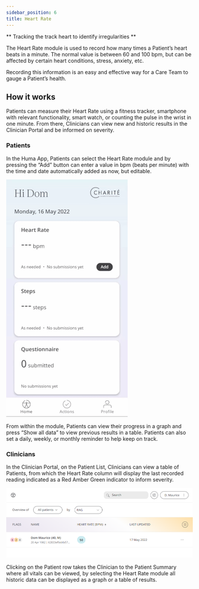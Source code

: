 ```yaml
---
sidebar_position: 6
title: Heart Rate
---
```


** Tracking the track heart to identify irregularities **

The Heart Rate module is used to record how many times a Patient’s heart beats in a minute. The normal value is between 60 and 100 bpm, but can be affected by certain heart conditions, stress, anxiety, etc.

Recording this information is an easy and effective way for a Care Team to gauge a Patient’s health.

## How it works

Patients can measure their Heart Rate using a fitness tracker, smartphone with relevant functionality, smart watch, or counting the pulse in the wrist in one minute. From there, Clinicians can view new and historic results in the Clinician Portal and be informed on severity.  

### Patients

In the Huma App, Patients can select the Heart Rate module and by pressing the “Add” button can enter a value in bpm (beats per minute) with the time and date automatically added as now, but editable. 

![Adding heart rate to the Huma App](./assets/heart-rate.gif)

From within the module, Patients can view their progress in a graph and press “Show all data” to view previous results in a table. Patients can also set a daily, weekly, or monthly reminder to help keep on track.

### Clinicians
In the Clinician Portal, on the Patient List, Clinicians can view a table of Patients, from which the Heart Rate column will display the last recorded reading indicated as a Red Amber Green indicator to inform severity. 

![View patient heart rate in the Clinician Portal](./assets/cp-patient-list-heart-rate.png)

Clicking on the Patient row takes the Clinician to the Patient Summary where all vitals can be viewed, by selecting the Heart Rate module all historic data can be displayed as a graph or a table of results.